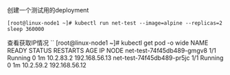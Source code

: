 创建一个测试用的deployment
```
[root@linux-node1 ~]# kubectl run net-test --image=alpine --replicas=2 sleep 360000
```

查看获取IP情况
``
[root@linux-node1 ~]# kubectl get pod -o wide
NAME                        READY     STATUS    RESTARTS   AGE       IP          NODE
net-test-74f45db489-gmgv8   1/1       Running   0          1m        10.2.83.2   192.168.56.13
net-test-74f45db489-pr5jc   1/1       Running   0          1m        10.2.59.2   192.168.56.12
```
